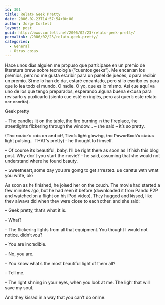 ```yaml
---
id: 301
title: Relato Geek Pretty
date: 2006-02-23T14:57:54+00:00
author: Jorge Cortell
layout: post
guid: http://www.cortell.net/2006/02/23/relato-geek-pretty/
permalink: /2006/02/23/relato-geek-pretty/
categories:
  - General
  - Otras cosas
---
```

Hace unos dí­as alguien me propuso que participase en un premio de literatura breve sobre tecnologí­a (&#8220;cuentos geeks&#8221;). Me encantan los premios, pero no me gusta escribir para un panel de jueces, o para recibir un premio. Si me lo han de dar, estaré encantado, pero si lo escribo es para que lo lea todo el mundo. O nadie. O yo, que es lo mismo. Así­ que aquí­ va uno de los que tengo preparados, esperando alguna buena excusa para revisarlo y publicarlo (siento que esté en inglés, pero así­ querí­a este relato ser escrito).

Geek pretty

&#8211; The candles lit on the table, the fire burning in the fireplace, the streetlights flickering through the window&#8230; &#8211; she said &#8211; it&#8217;s so pretty.

(The router&#8217;s leds on and off, Tivo&#8217;s light glowing, the PowerBook&#8217;s status light pulsing&#8230; THAT&#8217;s pretty) &#8211; he thought to himself.

&#8211; Of course it&#8217;s beautiful, baby. I&#8217;ll be right there as soon as I finish this blog post. Why don&#8217;t you start the movie? &#8211; he said, assuming that she would not understand where he found beauty.

&#8211; Sweetheart, some day you are going to get arrested. Be careful with what you write, ok?

As soon as he finished, he joined her on the couch. The movie had started a few minutes ago, but he had seen it before (downloaded it from Pando P2P and watched on a flight on his iPod video). They hugged and kissed, like they always did when they were close to each other, and she said:

&#8211; Geek pretty, that&#8217;s what it is.

&#8211; What?

&#8211; The flickering lights from all that equipment. You thought I would not notice, didn&#8217;t you?

&#8211; You are incredible.

&#8211; No, you are.

&#8211; You know what&#8217;s the most beautiful light of them all?

&#8211; Tell me.

&#8211; The light shining in your eyes, when you look at me. The light that will save my soul.

And they kissed in a way that you can&#8217;t do online.